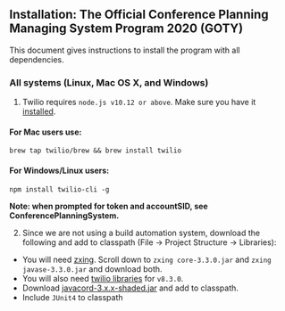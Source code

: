 ## Installation: The Official Conference Planning Managing System Program 2020 (GOTY) 

This document gives instructions to install the program with all dependencies. 

### All systems (Linux, Mac OS X, and Windows)

1. Twilio requires `node.js v10.12 or above`. Make sure you have it [installed](https://nodejs.org/en). 

#### For Mac users use:
```
brew tap twilio/brew && brew install twilio
```
#### For Windows/Linux users:

```
npm install twilio-cli -g
```

**Note: when prompted for token and accountSID, see ConferencePlanningSystem.**

2. Since we are not using a build automation system, download the following and add to classpath (File -> Project Structure -> Libraries):
* You will need [zxing](https://www.callicoder.com/qr-code-reader-scanner-in-java-using-zxing/). Scroll down to `zxing core-3.3.0.jar` and `zxing javase-3.3.0.jar` and download both.
* You will also need [twilio libraries](https://www.twilio.com/docs/libraries/java#using-without-a-build-automation-tool) for `v8.3.0`.
* Download [javacord-3.x.x-shaded.jar](https://github.com/Javacord/Javacord/releases/latest) and add to classpath.
* Include `JUnit4` to classpath





